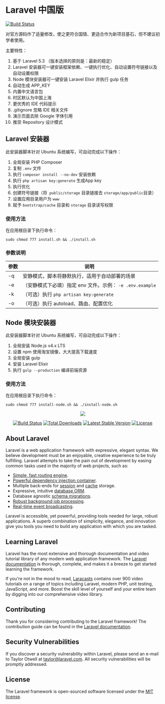 # Laravel 中国版

[![Build Status](https://travis-ci.org/zxz054321/laravel4china.svg?branch=5.2)](https://travis-ci.org/zxz054321/laravel4china)

对官方源码作了适量修改，使之更符合国情、更适合作为新项目基石，但不建议初学者使用。

主要特性：

1. 基于 Laravel 5.3 （版本选择的原则是：最新的稳定）
2. Laravel 安装器可一键安装框架依赖、一键执行优化、自动设置符号链接以及自动设置权限
3. Node 模块安装器可一键安装 Laravel Elixir 并执行 gulp 任务
4. 自动生成 APP_KEY
5. 内置中文语言包
6. 时区默认为中国上海
7. 更优秀的 IDE 代码提示
8. .gitignore 忽略 IDE 相关文件
9. 演示页面去除 Google 字体引用
10. 推崇 Repository 设计模式

## Laravel 安装器

此安装器脚本针对 Ubuntu 系统编写，可自动完成以下操作：

1. 全局安装 PHP Composer
2. 复制 `.env` 文件
3. 执行 `composer install --no-dev` 安装依赖
4. 执行 `php artisan key:generate` 生成App key
5. 执行优化
6. 创建符号链接（将` public/storage` 目录链接去 `storage/app/public`目录）
7. 设置应用目录用户为 `www`
8. 赋予 `bootstrap/cache` 目录和 `storage` 目录读写权限

### 使用方法

在应用根目录下执行命令：

```
sudo chmod 777 install.sh && ./install.sh
```

### 参数说明

| 参数   | 说明                                       |
| ---- | ---------------------------------------- |
| -q   | 安静模式，脚本将静默执行，适用于自动部署的场景                  |
| -e   | （安静模式下必填）指定 env 文件。示例： `-e .env.example` |
| -k   | （可选）执行 `php artisan key:generate`        |
| -o   | （可选）执行 autoload、路由、配置优化                  |

## Node 模块安装器

此安装器脚本针对 Ubuntu 系统编写，可自动完成以下操作：

1. 全局安装 Node.js v4.x LTS
2. 设置 npm 使用淘宝镜像，大大提高下载速度
3. 全局安装 gulp
4. 安装 Laravel Elixir
5. 执行 `gulp --production` 编译前端资源

### 使用方法

在应用根目录下执行命令：

```
sudo chmod 777 install-node.sh && ./install-node.sh
```

<p align="center"><img src="https://laravel.com/assets/img/components/logo-laravel.svg"></p>

<p align="center">
<a href="https://travis-ci.org/laravel/framework"><img src="https://travis-ci.org/laravel/framework.svg" alt="Build Status"></a>
<a href="https://packagist.org/packages/laravel/framework"><img src="https://poser.pugx.org/laravel/framework/d/total.svg" alt="Total Downloads"></a>
<a href="https://packagist.org/packages/laravel/framework"><img src="https://poser.pugx.org/laravel/framework/v/stable.svg" alt="Latest Stable Version"></a>
<a href="https://packagist.org/packages/laravel/framework"><img src="https://poser.pugx.org/laravel/framework/license.svg" alt="License"></a>
</p>

## About Laravel

Laravel is a web application framework with expressive, elegant syntax. We believe development must be an enjoyable, creative experience to be truly fulfilling. Laravel attempts to take the pain out of development by easing common tasks used in the majority of web projects, such as:

- [Simple, fast routing engine](https://laravel.com/docs/routing).
- [Powerful dependency injection container](https://laravel.com/docs/container).
- Multiple back-ends for [session](https://laravel.com/docs/session) and [cache](https://laravel.com/docs/cache) storage.
- Expressive, intuitive [database ORM](https://laravel.com/docs/eloquent).
- Database agnostic [schema migrations](https://laravel.com/docs/migrations).
- [Robust background job processing](https://laravel.com/docs/queues).
- [Real-time event broadcasting](https://laravel.com/docs/broadcasting).

Laravel is accessible, yet powerful, providing tools needed for large, robust applications. A superb combination of simplicity, elegance, and innovation give you tools you need to build any application with which you are tasked.

## Learning Laravel

Laravel has the most extensive and thorough documentation and video tutorial library of any modern web application framework. The [Laravel documentation](https://laravel.com/docs) is thorough, complete, and makes it a breeze to get started learning the framework.

If you're not in the mood to read, [Laracasts](https://laracasts.com) contains over 900 video tutorials on a range of topics including Laravel, modern PHP, unit testing, JavaScript, and more. Boost the skill level of yourself and your entire team by digging into our comprehensive video library.

## Contributing

Thank you for considering contributing to the Laravel framework! The contribution guide can be found in the [Laravel documentation](http://laravel.com/docs/contributions).

## Security Vulnerabilities

If you discover a security vulnerability within Laravel, please send an e-mail to Taylor Otwell at taylor@laravel.com. All security vulnerabilities will be promptly addressed.

## License

The Laravel framework is open-sourced software licensed under the [MIT license](http://opensource.org/licenses/MIT).

